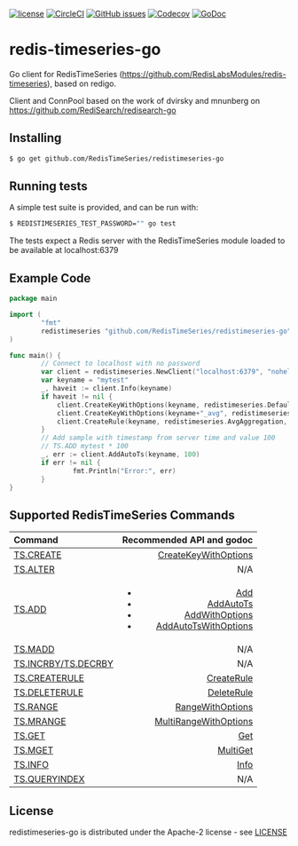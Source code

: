[![license](https://img.shields.io/github/license/RedisTimeSeries/RedisTimeSeries-go.svg)](https://github.com/RedisTimeSeries/RedisTimeSeries-go)
[![CircleCI](https://circleci.com/gh/RedisTimeSeries/redistimeseries-go.svg?style=svg&circle-token=022ed6c86563cbb7d19ff4fd3ca6eab9053603f2)](https://circleci.com/gh/RedisTimeSeries/redistimeseries-go)
[![GitHub issues](https://img.shields.io/github/release/RedisTimeSeries/redistimeseries-go.svg)](https://github.com/RedisTimeSeries/redistimeseries-go/releases/latest)
[![Codecov](https://codecov.io/gh/RedisTimeSeries/redistimeseries-go/branch/master/graph/badge.svg)](https://codecov.io/gh/RedisTimeSeries/redistimeseries-go)
[![GoDoc](https://godoc.org/github.com/RedisTimeSeries/redistimeseries-go?status.svg)](https://godoc.org/github.com/RedisTimeSeries/redistimeseries-go)


# redis-timeseries-go

Go client for RedisTimeSeries (https://github.com/RedisLabsModules/redis-timeseries), based on redigo.

Client and ConnPool based on the work of dvirsky and mnunberg on https://github.com/RediSearch/redisearch-go

## Installing

```sh
$ go get github.com/RedisTimeSeries/redistimeseries-go
```

## Running tests

A simple test suite is provided, and can be run with:

```sh
$ REDISTIMESERIES_TEST_PASSWORD="" go test
```

The tests expect a Redis server with the RedisTimeSeries module loaded to be available at localhost:6379

## Example Code

```go
package main 

import (
        "fmt"
        redistimeseries "github.com/RedisTimeSeries/redistimeseries-go"
)

func main() {
		// Connect to localhost with no password
        var client = redistimeseries.NewClient("localhost:6379", "nohelp", nil)
        var keyname = "mytest"
        _, haveit := client.Info(keyname)
        if haveit != nil {
			client.CreateKeyWithOptions(keyname, redistimeseries.DefaultCreateOptions)
			client.CreateKeyWithOptions(keyname+"_avg", redistimeseries.DefaultCreateOptions)
			client.CreateRule(keyname, redistimeseries.AvgAggregation, 60, keyname+"_avg")
        }
		// Add sample with timestamp from server time and value 100
        // TS.ADD mytest * 100 
        _, err := client.AddAutoTs(keyname, 100)
        if err != nil {
                fmt.Println("Error:", err)
        }
}
```

## Supported RedisTimeSeries Commands

| Command | Recommended API and godoc  |
| :---          |  ----: |
| [TS.CREATE](https://oss.redislabs.com/redistimeseries/commands/#tscreate) |   [CreateKeyWithOptions](https://godoc.org/github.com/RedisTimeSeries/redistimeseries-go#Client.CreateKeyWithOptions)          |
| [TS.ALTER](https://oss.redislabs.com/redistimeseries/commands/#tsalter) |   N/A          |
| [TS.ADD](https://oss.redislabs.com/redistimeseries/commands/#tsadd) |   <ul><li>[Add](https://godoc.org/github.com/RedisTimeSeries/redistimeseries-go#Client.Add)</li><li>[AddAutoTs](https://godoc.org/github.com/RedisTimeSeries/redistimeseries-go#Client.AddAutoTs)</li><li>[AddWithOptions](https://godoc.org/github.com/RedisTimeSeries/redistimeseries-go#Client.AddWithOptions)</li><li>[AddAutoTsWithOptions](https://godoc.org/github.com/RedisTimeSeries/redistimeseries-go#Client.AddWithOptions)</li> </ul>          |
| [TS.MADD](https://oss.redislabs.com/redistimeseries/commands/#tsmadd) |    N/A |
| [TS.INCRBY/TS.DECRBY](https://oss.redislabs.com/redistimeseries/commands/#tsincrbytsdecrby) |    N/A         |
| [TS.CREATERULE](https://oss.redislabs.com/redistimeseries/commands/#tscreaterule) |   [CreateRule](https://godoc.org/github.com/RedisTimeSeries/redistimeseries-go#Client.CreateRule)          |
| [TS.DELETERULE](https://oss.redislabs.com/redistimeseries/commands/#tsdeleterule) |   [DeleteRule](https://godoc.org/github.com/RedisTimeSeries/redistimeseries-go#Client.DeleteRule)          |
| [TS.RANGE](https://oss.redislabs.com/redistimeseries/commands/#tsrange) |   [RangeWithOptions](https://godoc.org/github.com/RedisTimeSeries/redistimeseries-go#Client.RangeWithOptions)          |
| [TS.MRANGE](https://oss.redislabs.com/redistimeseries/commands/#tsmrange) |   [MultiRangeWithOptions](https://godoc.org/github.com/RedisTimeSeries/redistimeseries-go#Client.MultiRangeWithOptions)          |
| [TS.GET](https://oss.redislabs.com/redistimeseries/commands/#tsget) |   [Get](https://godoc.org/github.com/RedisTimeSeries/redistimeseries-go#Client.Get)          |
| [TS.MGET](https://oss.redislabs.com/redistimeseries/commands/#tsmget) |   [MultiGet](https://godoc.org/github.com/RedisTimeSeries/redistimeseries-go#Client.MultiGet)          |
| [TS.INFO](https://oss.redislabs.com/redistimeseries/commands/#tsinfo) |   [Info](https://godoc.org/github.com/RedisTimeSeries/redistimeseries-go#Client.Info)          |
| [TS.QUERYINDEX](https://oss.redislabs.com/redistimeseries/commands/#tsqueryindex) |    N/A |


## License

redistimeseries-go is distributed under the Apache-2 license - see [LICENSE](LICENSE)
